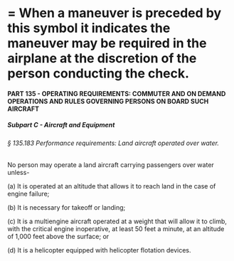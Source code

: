 
# = When a maneuver is preceded by this symbol it indicates the maneuver may be required in the airplane at the discretion of the person conducting the check.
#### PART 135 - OPERATING REQUIREMENTS: COMMUTER AND ON DEMAND OPERATIONS AND RULES GOVERNING PERSONS ON BOARD SUCH AIRCRAFT
##### Subpart C - Aircraft and Equipment
###### § 135.183 Performance requirements: Land aircraft operated over water.

No person may operate a land aircraft carrying passengers over water unless-

(a) It is operated at an altitude that allows it to reach land in the case of engine failure;

(b) It is necessary for takeoff or landing;

(c) It is a multiengine aircraft operated at a weight that will allow it to climb, with the critical engine inoperative, at least 50 feet a minute, at an altitude of 1,000 feet above the surface; or

(d) It is a helicopter equipped with helicopter flotation devices.
